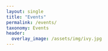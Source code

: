 ```yaml
---
layout: single
title: "Events"
permalink: /events/
taxonomy: Events
header:
  overlay_image: /assets/img/ivy.jpg
---
```

